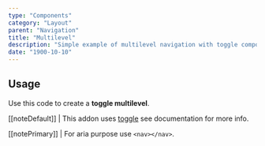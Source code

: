 ```yaml
---
type: "Components"
category: "Layout"
parent: "Navigation"
title: "Multilevel"
description: "Simple example of multilevel navigation with toggle component."
date: "1900-10-10"
---
```


## Usage

Use this code to create a **toggle multilevel**.

[[noteDefault]]
| This addon uses [toggle](/components/toggle) see documentation for more info.

[[notePrimary]]
| For aria purpose use `<nav></nav>`.

<demo>
  <demoinline src="demos/components/navigation/multilevel">
  </demoinline>
</demo>
